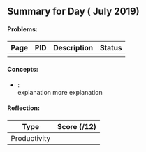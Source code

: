 ## Summary for Day <daynum> (<day> July 2019)

#### Problems:
|  Page  |  PID  |  Description  |  Status  |
|-------:|-------|---------------|:--------:|
<page> | <pid> | <pdesc a few words> | <stat>

#### Concepts:
- **<name>**: <summary goes here>
    explanation
    more explanation
    
#### Reflection:
|  Type  |  Score (/12)  |
|--------|:-------------:|
Productivity | <score>
